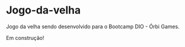 # Jogo-da-velha

Jogo da velha sendo desenvolvido para o Bootcamp DIO - Órbi Games.

Em construção!
